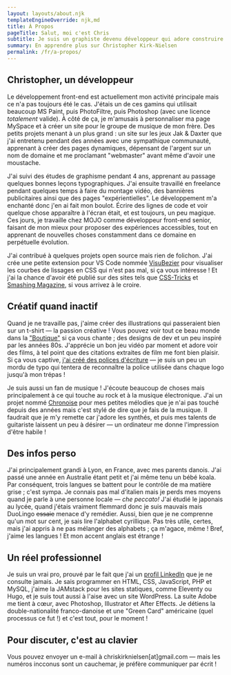 ```yaml
---
layout: layouts/about.njk
templateEngineOverride: njk,md
title: À Propos
pageTitle: Salut, moi c'est Chris
subtitle: Je suis un graphiste devenu développeur qui adore construire pour le web.
summary: En apprendre plus sur Christopher Kirk-Nielsen
permalink: /fr/a-propos/
---
```


## Christopher, un développeur

Le développement front-end est actuellement mon activité principale mais ce n'a pas toujours été le cas. J'étais un de ces gamins qui utilisait beaucoup MS Paint, puis PhotoFiltre, puis Photoshop (avec une licence *totalement* valide). À côté de ça, je m'amusais à personnaliser ma page MySpace et à créer un site pour le groupe de musique de mon frère. Des petits projets menant à un plus grand : un site sur les jeux Jak & Daxter que j'ai entretenu pendant des années avec une sympathique communauté, apprenant à créer des pages dynamiques, dépensant de l'argent sur un nom de domaine et me proclamant "webmaster" avant même d'avoir une moustache.

J'ai suivi des études de graphisme pendant 4 ans, apprenant au passage quelques bonnes leçons typographiques. J'ai ensuite travaillé en freelance pendant quelques temps à faire du montage vidéo, des bannières publicitaires ainsi que des pages "expérientielles". Le développement m'a enchanté donc j'en ai fait mon boulot. Écrire des lignes de code et voir quelque chose apparaître à l'écran était, et est toujours, un peu magique. Ces jours, je travaille chez MOJO comme développeur front-end senior, faisant de mon mieux pour proposer des expériences accessibles, tout en apprenant de nouvelles choses constamment dans ce domaine en perpétuelle évolution.

J'ai contribué à quelques projets open source mais rien de folichon. J'ai crée une petite extension pour VS Code nommée [VisuBezier](https://marketplace.visualstudio.com/items?itemName=chriskirknielsen.visubezier) pour visualiser les courbes de lissages en CSS qui n'est pas mal, si ça vous intéresse ! Et j'ai la chance d'avoir été publié sur des sites tels que [CSS-Tricks](https://css-tricks.com/author/chriskirknielsen/) et [Smashing Magazine](https://www.smashingmagazine.com/2019/05/switch-wordpress-hugo/), si vous arrivez à le croire.

## Créatif quand inactif

Quand je ne travaille pas, j'aime créer des illustrations qui passeraient bien sur un t-shirt — la passion créative ! Vous pouvez voir tout ce beau monde dans la ["Boutique"](/designs/) si ça vous chante ; des designs de dev et un peu inspiré par les années 80s. J'apprécie un bon jeu vidéo par moment et adore voir des films, à tel point que des citations extraites de film me font bien plaisir. Si ça vous captive, [j'ai créé des polices d'écriture](/fonts/) — je suis un peu un mordu de typo qui tentera de reconnaître la police utilisée dans chaque logo jusqu'à mon trépas !

Je suis aussi un fan de musique ! J'écoute beaucoup de choses mais principalement à ce qui touche au rock et à la musique électronique. J'ai un projet nommé [Chronoise](https://chronoise.com) pour mes petites mélodies que je n'ai pas touché depuis des années mais c'est stylé de dire que je fais de la musique. Il faudrait que je m'y remette car j'adore les synthés, et puis mes talents de guitariste laissent un peu à désirer — un ordinateur me donne l'impression d'être habile !

## Des infos perso

J'ai principalement grandi à Lyon, en France, avec mes parents danois. J'ai passé une année en Australie étant petit et j'ai même tenu un bébé koala. Par conséquent, trois langues se battent pour le contrôle de ma matière grise ; c'est sympa. Je connais pas mal d'italien mais je perds mes moyens quand je parle à une personne locale — *che peccato!* J'ai étudié le japonais au lycée, quand j'étais vraiment flemmard donc je suis mauvais mais DuoLingo ~~essaie~~ menace d'y remédier. Aussi, bien que je ne comprenne qu'un mot sur cent, je sais lire l'alphabet cyrillique. Pas très utile, certes, mais j'ai appris à ne pas mélanger des alphabets ; ça m'agace, même ! Bref, j'aime les langues ! Et mon accent anglais est étrange !

## Un réel professionnel

Je suis un vrai pro, prouvé par le fait que j'ai un [profil LinkedIn](https://www.linkedin.com/in/chriskirknielsen/) que je ne consulte jamais. Je sais programmer en HTML, CSS, JavaScript, PHP et MySQL, j'aime la JAMstack pour les sites statiques, comme Eleventy ou Hugo, et je suis tout aussi à l'aise avec un site WordPress. La suite Adobe me tient à cœur, avec Photoshop, Illustrator et After Effects. Je détiens la double-nationalité franco-danoise et une "Green Card" américaine (quel processus ce fut !) et c'est tout, pour le moment !

## Pour discuter, c'est au clavier

Vous pouvez envoyer un e-mail à chriskirknielsen[at]gmail&period;com — mais les numéros incconus sont un cauchemar, je préfère communiquer par écrit !